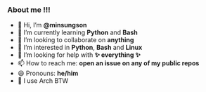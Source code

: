 ### About me !!!
- 👋 Hi, I’m **@minsungson**
- 🌱 I’m currently learning **Python** and **Bash**
- 👯 I’m looking to collaborate on **anything**
- 👀 I’m interested in **Python**, **Bash** and **Linux**
- 🤔 I’m looking for help with **✨ everything ✨**
- 📫 How to reach me: **open an issue on any of my public repos**
- 😄 Pronouns: **he/him**
- 🐧 I use Arch BTW
